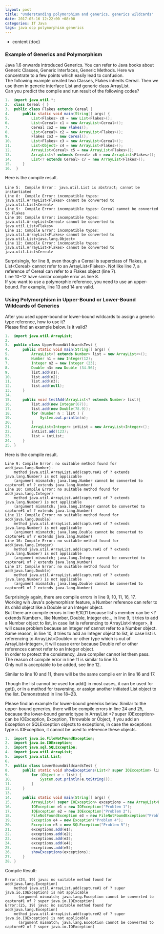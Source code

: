 ```yaml
---
layout: post
title: "Understanding polymorphism and generics, generics wildcards"
date: 2017-05-16 12:22:00 +08:00
categories: IT Java
tags: java ocp polymorphism generics
---
```


* content
{:toc}

### Example of Generics and Polymorphism

Java 1.6 onwards introduced Generics. You can refer to Java books about Generic Classes, Generic Interfaces, Generic Methods. Here we concentrate to a few points which easily lead to confusion.  
The following example created two Classes, Flakes inherits Cereal. Then we use them in generic interface List and generic class ArrayList.  
Can you predict the compile and run result of the following codes?  
```java
1.  import java.util.*;
2.  class Cereal { }
3.  public class Flakes extends Cereal {
4.      public static void main(String[] args) {
5.          List<Flakes> c0 = new List<Flakes>();
6.          List<Cereal> c1 = new ArrayList<Cereal>();
7.          Cereal co2 = new Flakes();
8.          List<Cereal> c2 = new ArrayList<Flakes>();
9.          Flakes co3 = new Cereal();
10.         List<Flakes> c3 = new ArrayList<Cereal>();
11.         List<Object> c4 = new ArrayList<Flakes>();
12.         ArrayList<Cereal> c5 = new ArrayList<Flakes>();
13.         ArrayList<? extends Cereal> c6 = new ArrayList<Flakes>();
14.         List<? extends Cereal> c7 = new ArrayList<Flakes>();
15.     }
16.  }
```
Here is the compile result.





```
Line 5:  Compile Error： java.util.List is abstract; cannot be instantiated
Line 8:  Compile Error: incompatible types: java.util.ArrayList<Flakes> cannot be converted to java.util.List<Cereal>
Line 9:  Compile Error: incompatible types: Cereal cannot be converted to Flakes
Line 10: Compile Error: incompatible types: java.util.ArrayList<Cereal> cannot be converted to java.util.List<Flakes>
Line 11: Compile Error: incompatible types: java.util.ArrayList<Flakes> cannot be converted to java.util.List<java.lang.Object>
Line 12: Compile Error: incompatible types: java.util.ArrayList<Flakes> cannot be converted to java.util.List<Cereal>
```

Surprisingly, for line 8, even though a Cereal is superclass of Flakes, a List&lt;Cereal&gt; cannot refer to an ArrayList&lt;Flakes&gt;. Not like line 7, a reference of Cereal can refer to a Flakes object (line 7).  
Line 10~12 have similar compile error as line 8.  
If you want to use a polymorphic reference, you need to use an upper-bound. For example, line 13 and 14 are valid.

### Using Polymorphism in Upper-Bound or Lower-Bound Wildcards of Generics
After you used upper-bound or lower-bound wildcards to assign a generic type reference, how to use it?   
Please find an example below. Is it valid?
```java
1.  import java.util.ArrayList;
2.  
3.  public class UpperBoundWildcardsTest {
4.      public static void main(String[] args) {
5.          ArrayList<? extends Number> list = new ArrayList<>();
6.          Number n1 = new Integer(12);
7.          Integer n2 = new Integer (23);
8.          Double n3= new Double (34.56);
9.          list.add(n1);
10.         list.add(n2);
11.         list.add(n3);
12.         list.add(null);
13.     }
14. 
15.     public void testAdd(ArrayList<? extends Number> list){
16.         list.add(new Integer(67));
17.         list.add(new Double(78.9));
18.         for (Number n : list ) {
19.             System.out.println(n);
20.         }
21.         ArrayList<Integer> intList = new ArrayList<Integer>();
22.         intList.add(123);
23.         list = intList;
24.     }
25. }
```
Here is the compile result.

```
Line 9: Compile Error: no suitable method found for add(java.lang.Number).
    method java.util.ArrayList.add(capture#1 of ? extends java.lang.Number) is not applicable
    (argument mismatch; java.lang.Number cannot be converted to capture#1 of ? extends java.lang.Number)
Line 10: Compile Error: no suitable method found for add(java.lang.Integer)
    method java.util.ArrayList.add(capture#1 of ? extends java.lang.Number) is not applicable
    (argument mismatch; java.lang.Integer cannot be converted to capture#1 of ? extends java.lang.Number)
Line 11: Compile Error: no suitable method found for add(java.lang.Double)
    method java.util.ArrayList.add(capture#1 of ? extends java.lang.Number) is not applicable
    (argument mismatch; java.lang.Double cannot be converted to capture#1 of ? extends java.lang.Number)
Line 16: Compile Error: no suitable method found for add(java.lang.Integer)
    method java.util.ArrayList.add(capture#1 of ? extends java.lang.Number) is not applicable
    (argument mismatch; java.lang.Integer cannot be converted to capture#1 of ? extends java.lang.Number)
Line 17: Compile Error: no suitable method found for add(java.lang.Double)
    method java.util.ArrayList.add(capture#1 of ? extends java.lang.Number) is not applicable
    (argument mismatch; java.lang.Double cannot be converted to capture#1 of ? extends java.lang.Number)
```

Surprisingly again, there are compile errors in line 9, 10, 11, 16, 17.  
Working wih Java's polymorphism feature, a Number reference can refer to its child object like a Double or an Integer object.  
But there are compile errors in line 9,10,11 because list's member can be &lt;? extends Number&gt;, like Number, Double, Integer etc.., in line 9, it tries to add a Number object to list, in case list is referencing to ArrayList&lt;Integer&gt;, it will cause problem because an Integer ref cannot refer to a Number object.  
Same reason, in line 10, it tries to add an Integer object to list, in case list is referencing to ArrayList&lt;Double&gt; or other type which is out of ArrayList&lt;Integer&gt;, it will cause error because Double ref or other references cannot refer to an Integer object.  
In order to protect the consistency, Java compiler cannot let them pass.  
The reason of compile error in line 11 is similar to line 10.  
Only null is acceptable to be added, see line 12.  

Similar to line 10 and 11, there will be the same compile err in line 16 and 17.

Though the list cannot be used for add() in most cases, it can be used for get(), or in a method for traversing, or assign another initiated List object to the list. Demonstrated in line 18~23.


Please find an example for lower-bound generics below. Similar to the upper-bound generics, there will be compile errors in line 24 and 25, because the lower-bound generic type in ArrayList &lt;? super IOException&gt; can be IOException, Exception, Throwable or Object, if you add an Exception or SQLException objects to exceptions, in case the exceptions type is IOException, it cannot be used to reference these objects.

```java
1.  import java.io.FileNotFoundException;
2.  import java.io.IOException;
3.  import java.sql.SQLException;
4.  import java.util.ArrayList;
5.  import java.util.List;
6.  
7.  public class LowerBoundWildcardsTest {
8.      public static void showExceptions(List<? super IOException> list) {
9.          for (Object e : list) {
10.             System.out.println(e.toString());
11.         }
12.     }
13. 
14.     public static void main(String[] args) {
15.         ArrayList<? super IOException> exceptions = new ArrayList<Exception>();
16.         IOException e1 = new IOException("Problem 1");
17.         IOException e2 = new IOException("Problem 2");
18.         FileNotFoundException e3 = new FileNotFoundException("Problem 3");
19.         Exception e4 = new Exception("Problem 4");
20.         Exception e5 = new SQLException("Problem 5");
21.         exceptions.add(e1);
22.         exceptions.add(e2);
23.         exceptions.add(e3);
24.         exceptions.add(e4);
25.         exceptions.add(e5);
26.         showExceptions(exceptions);
27.     }
28. }
```

Compile Result:

```
Error:(24, 19) java: no suitable method found for add(java.lang.Exception)
    method java.util.ArrayList.add(capture#1 of ? super java.io.IOException) is not applicable
      (argument mismatch; java.lang.Exception cannot be converted to capture#1 of ? super java.io.IOException)
Error:(25, 19) java: no suitable method found for add(java.lang.Exception)
    method java.util.ArrayList.add(capture#2 of ? super java.io.IOException) is not applicable
      (argument mismatch; java.lang.Exception cannot be converted to capture#2 of ? super java.io.IOException)
```

